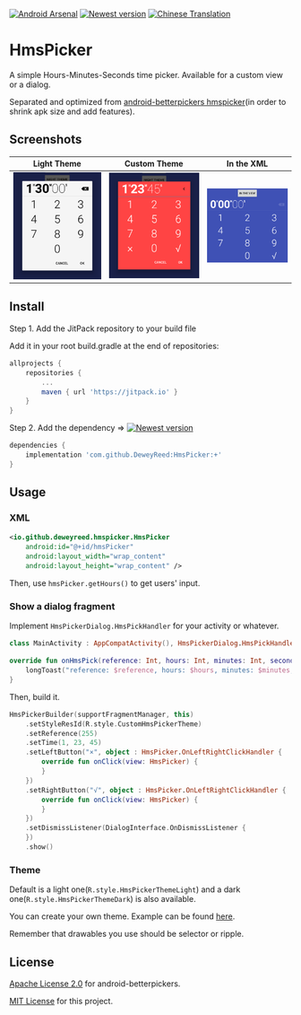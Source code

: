[![Android Arsenal]( https://img.shields.io/badge/Android%20Arsenal-HmsPicker-green.svg?style=flat )]( https://android-arsenal.com/details/1/6764 )
[![Newest version](https://jitpack.io/v/DeweyReed/HmsPicker.svg)](https://jitpack.io/#DeweyReed/HmsPicker)
[![Chinese Translation](https://img.shields.io/badge/Translation-%E4%B8%AD%E6%96%87-red.svg)](https://github.com/DeweyReed/HmsPicker/blob/master/README-ZH.md)

# HmsPicker

A simple Hours-Minutes-Seconds time picker. Available for a custom view or a dialog.

Separated and optimized from [android-betterpickers hmspicker](https://github.com/code-troopers/android-betterpickers)(in order to shrink apk size and add features).

## Screenshots

| Light Theme | Custom Theme | In the XML |
|:-:|:-:|:-:|
| ![Light Theme](https://github.com/DeweyReed/HmsPicker/blob/master/art/light.png?raw=true) | ![Custom Theme](https://github.com/DeweyReed/HmsPicker/blob/master/art/custom.png?raw=true) | ![In the XML](https://github.com/DeweyReed/HmsPicker/blob/master/art/view.png?raw=true) |

## Install

Step 1. Add the JitPack repository to your build file

Add it in your root build.gradle at the end of repositories:

```Groovy
allprojects {
    repositories {
        ...
        maven { url 'https://jitpack.io' }
    }
}
```

Step 2. Add the dependency => [![Newest version](https://jitpack.io/v/DeweyReed/HmsPicker.svg)](https://jitpack.io/#DeweyReed/HmsPicker)

```Groovy
dependencies {
    implementation 'com.github.DeweyReed:HmsPicker:+'
}
```

## Usage

### XML

```xml
<io.github.deweyreed.hmspicker.HmsPicker
    android:id="@+id/hmsPicker"
    android:layout_width="wrap_content"
    android:layout_height="wrap_content" />
```

Then, use `hmsPicker.getHours()` to get users' input.

### Show a dialog fragment

Implement `HmsPickerDialog.HmsPickHandler` for your activity or whatever.

```Kotlin
class MainActivity : AppCompatActivity(), HmsPickerDialog.HmsPickHandler {
```

```Kotlin
override fun onHmsPick(reference: Int, hours: Int, minutes: Int, seconds: Int) {
    longToast("reference: $reference, hours: $hours, minutes: $minutes, seconds: $seconds")
}
```

Then, build it.

```Kotlin
HmsPickerBuilder(supportFragmentManager, this)
    .setStyleResId(R.style.CustomHmsPickerTheme)
    .setReference(255)
    .setTime(1, 23, 45)
    .setLeftButton("×", object : HmsPicker.OnLeftRightClickHandler {
        override fun onClick(view: HmsPicker) {
        }
    })
    .setRightButton("√", object : HmsPicker.OnLeftRightClickHandler {
        override fun onClick(view: HmsPicker) {
        }
    })
    .setDismissListener(DialogInterface.OnDismissListener {
    })
    .show()
```

### Theme

Default is a light one(```R.style.HmsPickerThemeLight```) and a dark one(```R.style.HmsPickerThemeDark```) is also available.

You can create your own theme. Example can be found [here](https://github.com/DeweyReed/HmsPicker/blob/master/app/src/main/res/values/styles.xml#L12).

Remember that drawables you use should be selector or ripple.

## License

[Apache License 2.0](https://github.com/code-troopers/android-betterpickers#license) for android-betterpickers.

[MIT License](https://github.com/DeweyReed/HmsPicker/blob/master/LICENSE) for this project.
